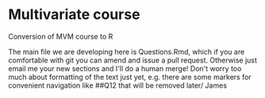 # Multivariate course
Conversion of MVM course to R

The main file we are developing here is Questions.Rmd, which if you are comfortable with git you can amend and issue a pull request. Otherwise just email me your new sections and I'll do a human merge! Don't worry too much about formatting of the text just yet, e.g. there are some markers for convenient navigation like ##Q12 that will be removed later/ James

